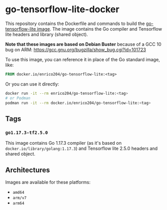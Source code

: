 # go-tensorflow-lite-docker

This repository contains the Dockerfile and commands to build the [go-tensorflow-lite image](https://hub.docker.com/r/enrico204/go-tensorflow-lite). The image contains the Go compiler and Tensorflow lite headers and library (shared object).

**Note that these images are based on Debian Buster** because of a GCC 10 bug on ARM: https://gcc.gnu.org/bugzilla/show_bug.cgi?id=101723

To use this image, you can reference it in place of the Go standard image, like:

```Dockerfile
FROM docker.io/enrico204/go-tensorflow-lite:<tag>
```

Or you can use it directly:

```sh
docker run -it --rm enrico204/go-tensorflow-lite:<tag>
# or Podman
podman run -it --rm docker.io/enrico204/go-tensorflow-lite:<tag>
```

## Tags

### `go1.17.3-tf2.5.0`

This image contains Go 1.17.3 compiler (as it's based on `docker.io/library/golang:1.17.3`) and Tensorflow lite 2.5.0 headers and shared object.

## Architectures

Images are available for these platforms:

* `amd64`
* `arm/v7`
* `arm64`
